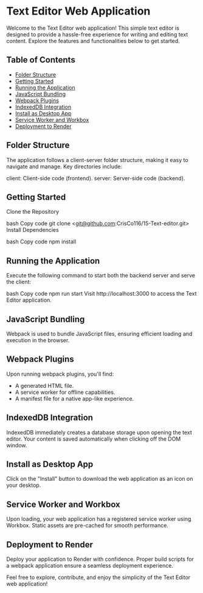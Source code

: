 # Text Editor Web Application

Welcome to the Text Editor web application! This simple text editor is designed to provide a hassle-free experience for writing and editing text content. Explore the features and functionalities below to get started.

## Table of Contents

- [Folder Structure](#folder-structure)
- [Getting Started](#getting-started)
- [Running the Application](#running-the-application)
- [JavaScript Bundling](#javascript-bundling)
- [Webpack Plugins](#webpack-plugins)
- [IndexedDB Integration](#indexeddb-integration)
- [Install as Desktop App](#install-as-desktop-app)
- [Service Worker and Workbox](#service-worker-and-workbox)
- [Deployment to Render](#deployment-to-render)

## Folder Structure

The application follows a client-server folder structure, making it easy to navigate and manage. Key directories include:

client: Client-side code (frontend).
server: Server-side code (backend).

## Getting Started

Clone the Repository

bash
Copy code
git clone <git@github.com:CrisCo116/15-Text-editor.git>
Install Dependencies

bash
Copy code
npm install

## Running the Application

Execute the following command to start both the backend server and serve the client:

bash
Copy code
npm run start
Visit http://localhost:3000 to access the Text Editor application.

## JavaScript Bundling

Webpack is used to bundle JavaScript files, ensuring efficient loading and execution in the browser.

## Webpack Plugins

Upon running webpack plugins, you'll find:

* A generated HTML file.
* A service worker for offline capabilities.
* A manifest file for a native app-like experience.

## IndexedDB Integration

IndexedDB immediately creates a database storage upon opening the text editor. Your content is saved automatically when clicking off the DOM window.

## Install as Desktop App

Click on the "Install" button to download the web application as an icon on your desktop.

## Service Worker and Workbox

Upon loading, your web application has a registered service worker using Workbox. Static assets are pre-cached for smooth performance.

## Deployment to Render

Deploy your application to Render with confidence. Proper build scripts for a webpack application ensure a seamless deployment experience.

Feel free to explore, contribute, and enjoy the simplicity of the Text Editor web application!